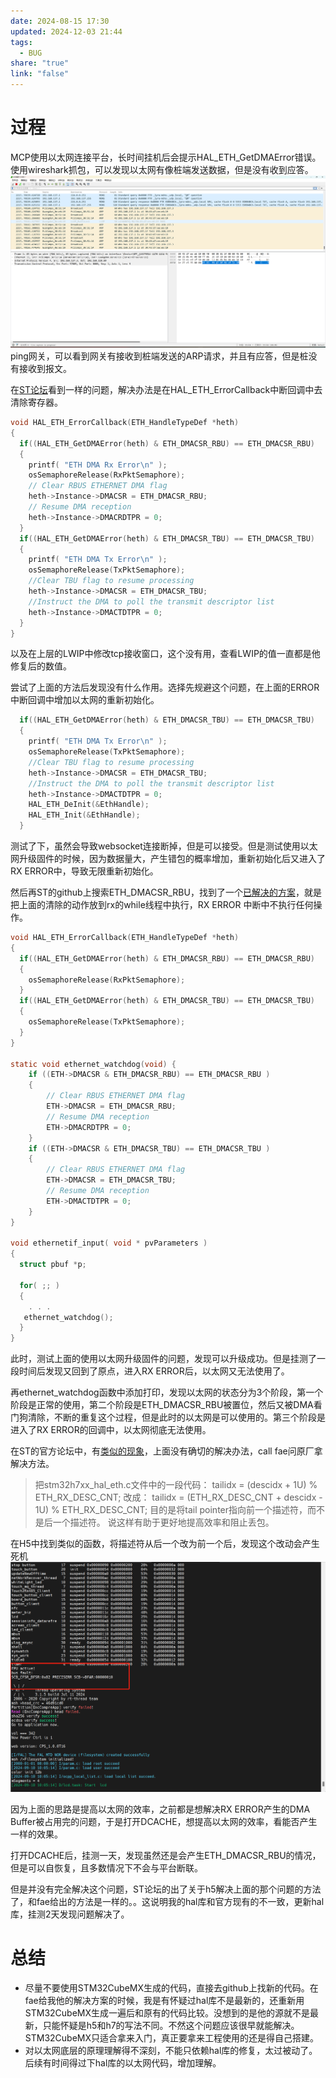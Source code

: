 ```yaml
---
date: 2024-08-15 17:30
updated: 2024-12-03 21:44
tags:
  - BUG
share: "true"
link: "false"
---
```


# 过程

MCP使用以太网连接平台，长时间挂机后会提示HAL_ETH_GetDMAError错误。
使用wireshark抓包，可以发现以太网有像桩端发送数据，但是没有收到应答。
![image.png](https://raw.githubusercontent.com/wangzipai/my_ob_pic/main/20240816120413.png)
ping网关，可以看到网关有接收到桩端发送的ARP请求，并且有应答，但是桩没有接收到报文。

在[ST论坛](https://community.st.com/t5/stm32-mcus-embedded-software/eth-dmacsr-rbu-error-occurs-and-stalls-the-ethernet-receive-on/m-p/124038)看到一样的问题，解决办法是在HAL_ETH_ErrorCallback中断回调中去清除寄存器。

```c
void HAL_ETH_ErrorCallback(ETH_HandleTypeDef *heth)
{
  if((HAL_ETH_GetDMAError(heth) & ETH_DMACSR_RBU) == ETH_DMACSR_RBU)
  {
	printf( "ETH DMA Rx Error\n" );
	osSemaphoreRelease(RxPktSemaphore);
	// Clear RBUS ETHERNET DMA flag
	heth->Instance->DMACSR = ETH_DMACSR_RBU;
	// Resume DMA reception
	heth->Instance->DMACRDTPR = 0;
  }
  if((HAL_ETH_GetDMAError(heth) & ETH_DMACSR_TBU) == ETH_DMACSR_TBU)
  {
	printf( "ETH DMA Tx Error\n" );
	osSemaphoreRelease(TxPktSemaphore);
	//Clear TBU flag to resume processing
	heth->Instance->DMACSR = ETH_DMACSR_TBU;
	//Instruct the DMA to poll the transmit descriptor list
	heth->Instance->DMACTDTPR = 0;
  }
}
```

以及在上层的LWIP中修改tcp接收窗口，这个没有用，查看LWIP的值一直都是他修复后的数值。

尝试了上面的方法后发现没有什么作用。选择先规避这个问题，在上面的ERROR中断回调中增加以太网的重新初始化。

```c
  if((HAL_ETH_GetDMAError(heth) & ETH_DMACSR_TBU) == ETH_DMACSR_TBU)
  {
	printf( "ETH DMA Tx Error\n" );
	osSemaphoreRelease(TxPktSemaphore);
	//Clear TBU flag to resume processing
	heth->Instance->DMACSR = ETH_DMACSR_TBU;
	//Instruct the DMA to poll the transmit descriptor list
	heth->Instance->DMACTDTPR = 0;
	HAL_ETH_DeInit(&EthHandle);
    HAL_ETH_Init(&EthHandle);
  }
```

测试了下，虽然会导致websocket连接断掉，但是可以接受。但是测试使用以太网升级固件的时候，因为数据量大，产生错包的概率增加，重新初始化后又进入了RX ERROR中，导致无限重新初始化。

然后再ST的github上搜索ETH_DMACSR_RBU，找到了一个[已解决的方案](https://github.com/STMicroelectronics/STM32CubeH7/issues/222#issuecomment-1159086674)，就是把上面的清除的动作放到rx的while线程中执行，RX ERROR 中断中不执行任何操作。

```c
void HAL_ETH_ErrorCallback(ETH_HandleTypeDef *heth)
{
  if((HAL_ETH_GetDMAError(heth) & ETH_DMACSR_RBU) == ETH_DMACSR_RBU)
  {
	osSemaphoreRelease(RxPktSemaphore);
  }
  if((HAL_ETH_GetDMAError(heth) & ETH_DMACSR_TBU) == ETH_DMACSR_TBU)
  {
	osSemaphoreRelease(TxPktSemaphore);
  }
}

static void ethernet_watchdog(void) {
    if ((ETH->DMACSR & ETH_DMACSR_RBU) == ETH_DMACSR_RBU ) 
    {
        // Clear RBUS ETHERNET DMA flag
        ETH->DMACSR = ETH_DMACSR_RBU;  
        // Resume DMA reception
        ETH->DMACRDTPR = 0;
    }
    if ((ETH->DMACSR & ETH_DMACSR_TBU) == ETH_DMACSR_TBU ) 
    {
        // Clear RBUS ETHERNET DMA flag
        ETH->DMACSR = ETH_DMACSR_TBU;  
        // Resume DMA reception
        ETH->DMACTDTPR = 0;
    }
}

void ethernetif_input( void * pvParameters )
{
  struct pbuf *p;
 
  for( ;; )
  {
    . . .
   ethernet_watchdog();
  }
} 
```

此时，测试上面的使用以太网升级固件的问题，发现可以升级成功。但是挂测了一段时间后发现又回到了原点，进入RX ERROR后，以太网又无法使用了。

再ethernet_watchdog函数中添加打印，发现以太网的状态分为3个阶段，第一个阶段是正常的使用，第二个阶段是ETH_DMACSR_RBU被置位，然后又被DMA看门狗清除，不断的重复这个过程，但是此时的以太网是可以使用的。第三个阶段是进入了RX ERROR的回调中，以太网彻底无法使用。

在ST的官方论坛中，有[类似的现象](https://community.st.com/t5/stm32-mcus-embedded-software/unmodified-stm32h723-lwip-http-server-socket-rtos-example-gets/m-p/696179)，上面没有确切的解决办法，call fae问原厂拿解决方法。

> 把stm32h7xx_hal_eth.c文件中的一段代码：
> tailidx = (descidx + 1U) % ETH_RX_DESC_CNT;
> 改成：
> tailidx = (ETH_RX_DESC_CNT + descidx - 1U) % ETH_RX_DESC_CNT;
> 目的是将tail pointer指向前一个描述符，而不是后一个描述符。
> 说这样有助于更好地提高效率和阻止丢包。

在H5中找到类似的函数，将描述符从后一个改为前一个后，发现这个改动会产生死机
![016403ea5a7a4c6747c3bbc95deef7c.png](https://raw.githubusercontent.com/wangzipai/my_ob_pic/main/016403ea5a7a4c6747c3bbc95deef7c.png)

因为上面的思路是提高以太网的效率，之前都是想解决RX ERROR产生的DMA Buffer被占用完的问题，于是打开DCACHE，想提高以太网的效率，看能否产生一样的效果。

打开DCACHE后，挂测一天，发现虽然还是会产生ETH_DMACSR_RBU的情况，但是可以自恢复，且多数情况下不会与平台断联。

但是并没有完全解决这个问题，ST论坛的出了关于h5解决上面的那个问题的方法了，和fae给出的方法是一样的。。这说明我的hal库和官方现有的不一致，更新hal库，挂测2天发现问题解决了。

# 总结

- 尽量不要使用STM32CubeMX生成的代码，直接去github上找新的代码。在fae给我他的解决方案的时候，我是有怀疑过hal库不是最新的，还重新用STM32CubeMX生成一遍后和原有的代码比较。没想到的是他的源就不是最新，只能怀疑是h5和h7的写法不同。不然这个问题应该很早就能解决。STM32CubeMX只适合拿来入门，真正要拿来工程使用的还是得自己搭建。
- 对以太网底层的原理理解得不深刻，不能只依赖hal库的修复，太过被动了。后续有时间得过下hal库的以太网代码，增加理解。
